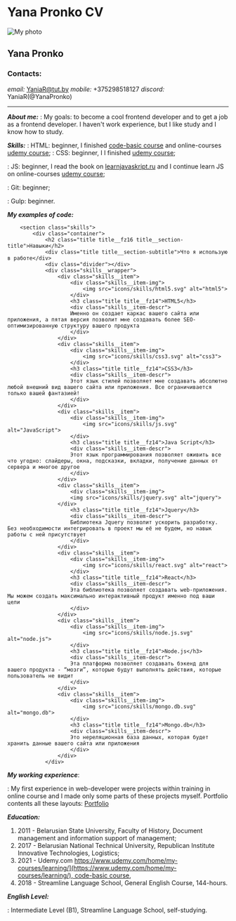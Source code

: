 # Yana Pronko CV
![My photo](img/main_foto.jpg)
## Yana Pronko

### Contacts:
*email:* YaniaR@tut.by
*mobile:* +375298518127
*discord:* YaniaR(@YanaPronko)
___

__*About me:*__
: My goals: to become a cool frontend developer and to get a job as a frontend developer.
I haven't work experience, but I like study and I know how to study.

__*Skills:*__
: HTML: beginner,  I finished [code-basic course](https://ru.code-basics.com/languages/html) and  online-courses [udemy course](https://www.udemy.com/course/webdeveloper);
: CSS: beginner, I I finished [udemy course](https://www.udemy.com/course/webdeveloper);

: JS: beginner, I read the book on [learnjavaskript.ru](https://learn.javascript.ru) and I continue learn JS on online-courses [udemy course](https://www.udemy.com/course/javascript_full);

: Git: beginner;

: Gulp: beginner.


__*My examples of code:*__

```
    <section class="skills">
        <div class="container">
            <h2 class="title title__fz16 title__section-title">Навыки</h2>
            <div class="title title__section-subtitle">Что я использую в работе</div>
            <div class="divider"></div>
            <div class="skills__wrapper">
                <div class="skills__item">
                    <div class="skills__item-img">
                        <img src="icons/skills/html5.svg" alt="html5">
                    </div>
                    <h3 class="title title__fz14">HTML5</h3>
                    <div class="skills__item-descr">
                    Именно он создает каркас вашего сайта или приложения, а пятая версия позволит мне создавать более SEO-оптимизированную структуру вашего продукта
                    </div>
                </div>
                <div class="skills__item">
                    <div class="skills__item-img">
                        <img src="icons/skills/css3.svg" alt="css3">
                    </div>
                    <h3 class="title title__fz14">CSS3</h3>
                    <div class="skills__item-descr">
                    Этот язык стилей позволяет мне создавать абсолютно любой внешний вид вашего сайта или приложения. Все ограничивается только вашей фантазией!
                    </div>
                </div>
                <div class="skills__item">
                    <div class="skills__item-img">
                        <img src="icons/skills/js.svg" alt="JavaScript">
                    </div>
                    <h3 class="title title__fz14">Java Script</h3>
                    <div class="skills__item-descr">
                    Этот язык программирования позволяет оживить все что угодно: слайдеры, окна, подсказки, вкладки, получение данных от сервера и многое другое
                    </div>
                </div>
                <div class="skills__item">
                    <div class="skills__item-img">
                    <img src="icons/skills/jquery.svg" alt="jquery">
                </div>
                    <h3 class="title title__fz14">Jquery</h3>
                    <div class="skills__item-descr">
                    Библиотека Jquery позволит ускорить разработку. Без необходимости интегрировать в проект мы её не будем, но навык работы с ней присутствует
                    </div>
                </div>
                <div class="skills__item">
                    <div class="skills__item-img">
                        <img src="icons/skills/react.svg" alt="react">
                    </div>
                    <h3 class="title title__fz14">React</h3>
                    <div class="skills__item-descr">
                    Эта библиотека позволяет создавать web-приложения. Мы можем создать максимально интерактивный продукт именно под ваши цели
                    </div>
                </div>
                <div class="skills__item">
                    <div class="skills__item-img">
                        <img src="icons/skills/node.js.svg" alt="node.js">
                    </div>
                    <h3 class="title title__fz14">Node.js</h3>
                    <div class="skills__item-descr">
                    Эта платформа позволяет создавать бэкенд для вашего продукта - “мозги”, которые будут выполнять действия, которые пользователь не видит
                    </div>
                </div>
                <div class="skills__item">
                    <div class="skills__item-img">
                        <img src="icons/skills/mongo.db.svg" alt="mongo.db">
                    </div>
                    <h3 class="title title__fz14">Mongo.db</h3>
                    <div class="skills__item-descr">
                    Это нереляционная база данных, которая будет хранить данные вашего сайта или приложения
                    </div>
                </div>
            </div>
```

__*My working experience*__:

: My first experience in web-developer were projects within training in online course and I made only some parts of these projects myself. Portfolio contents all these layouts: [Portfolio](https://yanapronko.github.io/Portfolio/)

__*Education:*__

1. 2011 - Belarusian State University, Faculty of History, Document management and information support of management;
2. 2017 - Belarusian National Technical University, Republican Institute Innovative Technologies, Logistics;
3. 2021 -  Udemy.com [https://www.udemy.com/home/my-courses/learning/](https://www.udemy.com/home/my-courses/learning/), code-basic course](https://ru.code-basics.com/languages/html), 
4. 2018 -  Streamline Language School, General English Course, 144-hours.

__*English Level:*__

: Intermediate Level (B1), Streamline Language School, self-studying.